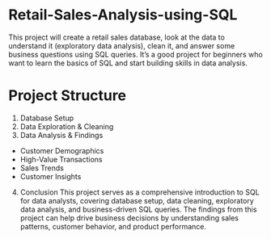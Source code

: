 # Retail-Sales-Analysis-using-SQL
This project will create a retail sales database, look at the data to understand it (exploratory data analysis), clean it, and answer some business questions using SQL queries. It’s a good project for beginners who want to learn the basics of SQL and start building skills in data analysis.

# Project Structure
1. Database Setup
2. Data Exploration & Cleaning
3. Data Analysis & Findings
  - Customer Demographics
  - High-Value Transactions
  - Sales Trends
  - Customer Insights
4. Conclusion
   This project serves as a comprehensive introduction to SQL for data analysts, covering database setup, data cleaning, exploratory data analysis, and        business-driven SQL queries. The findings from this project can help drive business decisions by understanding sales patterns, customer behavior, and       product performance.

